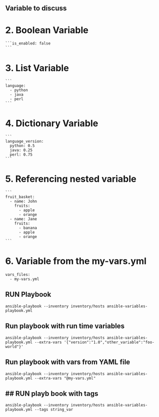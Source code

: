 
## Variable to discuss

# 2. Boolean Variable
    ```is_enabled: false
    ```

# 3. List Variable
    ```
    language:
      - python
      - java
      - perl
    ```
# 4. Dictionary Variable
    ```
    language_version:
      python: 0.5
      java: 0.25
      perl: 0.75
    ```

 # 5. Referencing nested variable
    ```
    fruit_basket:
      - name: John
        fruits:
          - apple
          - orange
      - name: Jane
        fruits:
          - banana
          - apple
          - orange
    ```

  # 6. Variable from the my-vars.yml
  
  ```
  vars_files:
    - my-vars.yml
  ```


## RUN Playbook

```
ansible-playbook --inventory inventory/hosts ansible-variables-playbook.yml

```

## Run playbook with run time variables
```
ansible-playbook --inventory inventory/hosts ansible-variables-playbook.yml --extra-vars '{"version":"1.0","other_variable":"foo-world"}' 
```


## Run playbook with vars from YAML file
```
ansible-playbook --inventory inventory/hosts ansible-variables-playbook.yml --extra-vars "@my-vars.yml"
```


## ## RUN playb book with tags
```
ansible-playbook --inventory inventory/hosts ansible-variables-playbook.yml --tags string_var
```